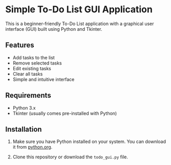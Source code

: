 # Simple To-Do List GUI Application

This is a beginner-friendly To-Do List application with a graphical user interface (GUI) built using Python and Tkinter.

## Features

- Add tasks to the list
- Remove selected tasks
- Edit existing tasks
- Clear all tasks
- Simple and intuitive interface

## Requirements

- Python 3.x
- Tkinter (usually comes pre-installed with Python)

## Installation

1. Make sure you have Python installed on your system. You can download it from [python.org](https://www.python.org/downloads/).

2. Clone this repository or download the `todo_gui.py` file.
